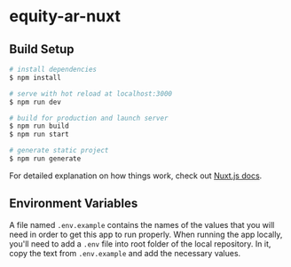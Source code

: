 # equity-ar-nuxt

## Build Setup

```bash
# install dependencies
$ npm install

# serve with hot reload at localhost:3000
$ npm run dev

# build for production and launch server
$ npm run build
$ npm run start

# generate static project
$ npm run generate
```

For detailed explanation on how things work, check out [Nuxt.js docs](https://nuxtjs.org).

## Environment Variables
A file named `.env.example` contains the names of the values that you will need in order to get this app to run properly. When running the app locally, you'll need to add a `.env` file into root folder of the local repository. In it, copy the text from `.env.example` and add the necessary values.
